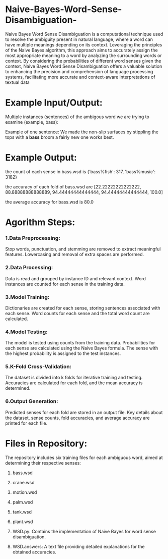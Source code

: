 # Naive-Bayes-Word-Sense-Disambiguation-
Naive Bayes Word Sense Disambiguation is a computational technique used to resolve the ambiguity present in natural language, where a word can have multiple meanings depending on its context. Leveraging the principles of the Naive Bayes algorithm, this approach aims to accurately assign the most appropriate meaning to a word by analyzing the surrounding words or context. By considering the probabilities of different word senses given the context, Naive Bayes Word Sense Disambiguation offers a valuable solution to enhancing the precision and comprehension of language processing systems, facilitating more accurate and context-aware interpretations of textual data


# Example Input/Output:
Multiple instances (sentences) of the ambigous word we are trying to examine (example, bass):

Example of one sentence: We made the non-slip surfaces by stippling the tops with a **bass** broom  a fairly new one works best. 

# Example Output:
the count of each sense in bass.wsd is {'bass%fish': 317, 'bass%music': 3182} 

the accuracy of each fold of bass.wsd are [22.22222222222222, 88.88888888888889, 94.44444444444444, 94.44444444444444, 100.0]

the average accuracy for bass.wsd is 80.0


# Agorithm Steps:

### 1.Data Preprocessing:

Stop words, punctuation, and stemming are removed to extract meaningful features.
Lowercasing and removal of extra spaces are performed.

### 2.Data Processing:
 Data is read and grouped by instance ID and relevant context.
Word instances are counted for each sense in the training data.

### 3.Model Training:
Dictionaries are created for each sense, storing sentences associated with each sense.
Word counts for each sense and the total word count are calculated.

### 4.Model Testing:

The model is tested using counts from the training data.
Probabilities for each sense are calculated using the Naive Bayes formula.
The sense with the highest probability is assigned to the test instances.

### 5.K-Fold Cross-Validation:

The dataset is divided into k folds for iterative training and testing.
Accuracies are calculated for each fold, and the mean accuracy is determined.

### 6.Output Generation:
Predicted senses for each fold are stored in an output file.
Key details about the dataset, sense counts, fold accuracies, and average accuracy are printed for each file.


#  Files in Repository:
The repository includes six training files for each ambiguous word, aimed at determining their respective senses:

  1. bass.wsd
  2. crane.wsd
  3. motion.wsd
  4. palm.wsd
  5. tank.wsd
  6. plant.wsd
  
  7. WSD.py:
  Contains the implementation of Naive Bayes for word sense disambiguation.
  
  8. WSD.answers:
  A text file providing detailed explanations for the obtained accuracies.

